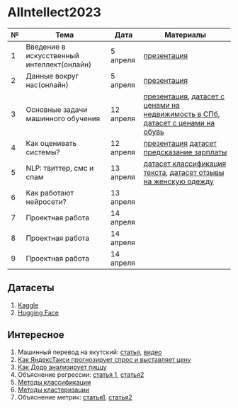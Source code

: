 # AIIntellect2023

| **№** | **Тема**                                   | **Дата** | **Материалы** |
|-------|--------------------------------------------|----------|---------------|
| 1     | Введение в искусственный интеллект(онлайн) | 5 апреля |       [презентация](https://docs.google.com/presentation/d/1MflcwH496vnvHxE6AsTR7o5cGsZm7M6oVs4LIqEsIlE/edit?usp=sharing)        |
| 2     | Данные вокруг нас(онлайн)                  | 5 апреля |   [презентация](https://docs.google.com/presentation/d/1cFl8zKv4o26wfeWxC_DgnZu6-7uryAVEX9egOwGvbEE/edit?usp=sharing)        |
| 3     | Основные задачи машинного обучения         |    12 апреля   |     [презентация](https://docs.google.com/presentation/d/1SofiX9Clq-J-cHETay3V-w4Q3OVGyZXuUN9AAyptbmM/edit?usp=sharing), [датасет с ценами на недвижимость в СПб](https://raw.githubusercontent.com/lyubovchubarova/AIIntellect2023/main/real_estate_data.csv),  [датасет с ценами на обувь](https://raw.githubusercontent.com/lyubovchubarova/AIIntellect2023/main/Shoeprices.csv)         |
| 4     |      Как оценивать системы?              |    12 апреля   |  [презентация](https://docs.google.com/presentation/d/1JPwYyozcDnh-rbkH_BaDzsG2Xx-XsG6dq4PwiLM1EPk/edit?usp=sharing)    [датасет предсказание зарплаты](https://raw.githubusercontent.com/lyubovchubarova/AIIntellect2023/main/salary.csv)         |
| 5     |   NLP: твиттер, смс и спам                   |   13 апреля    |      [датасет классификация текста](https://raw.githubusercontent.com/lyubovchubarova/AIIntellect2023/main/sms_spam.csv), [датасет отзывы на женскую одежду](https://raw.githubusercontent.com/lyubovchubarova/AIIntellect2023/main/women-clothing-accessories.3-class.balanced.csv)         |
| 6     |        Как работают нейросети?             |    13 апреля   |               |
| 7     | Проектная работа                           |     14 апреля     |               |
| 8     | Проектная работа                           |    14 апреля      |               |
| 9     | Проектная работа                           |     14 апреля     |               |

## Датасеты
1. [Kaggle](www.kaggle.com/datasets)
2. [Hugging Face](https://huggingface.co/datasets)

## Интересное
1. Машинный перевод на якутский: [статья](https://techno.yandex.ru/machine-translation/on-small-languages), [видео](https://www.youtube.com/watch?v=HupI6xOvWkc)
2. [Как ЯндексТакси прогнозирует спрос и выставляет цену](https://habr.com/ru/companies/yandex/articles/429226/)
3. [Как Додо анализирует пиццу](https://habr.com/ru/companies/dododev/articles/505316/)
4. Объяснение регрессии: [статья 1](https://blog.skillfactory.ru/glossary/linejnaya-regressiya/), [статья2](https://habr.com/ru/articles/514818/)
5. [Методы классификации](https://tproger.ru/translations/scikit-learn-in-python/)
6. [Методы кластеризации](https://habr.com/ru/articles/101338/)
7. Объяснение метрик: [статья1](https://academy.yandex.ru/handbook/ml/article/metriki-klassifikacii-i-regressii), [статья2](https://nplus1.ru/material/2020/03/27/course-data-science-chapter-6)
